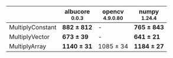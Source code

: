 |                |albucore<br><small>0.0.3</small>|opencv<br><small>4.9.0.80</small>|numpy<br><small>1.24.4</small>|
|----------------|--------------------------------|---------------------------------|------------------------------|
|MultiplyConstant|**882 ± 812**                   |-                                |**765 ± 843**                 |
|MultiplyVector  |**673 ± 39**                    |-                                |**641 ± 21**                  |
|MultiplyArray   |**1140 ± 31**                   |1085 ± 34                        |**1184 ± 27**                 |
